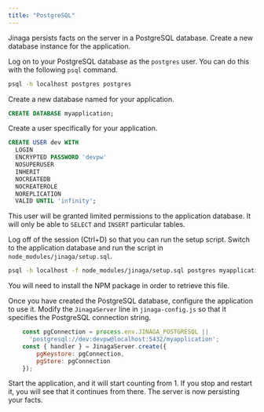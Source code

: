 ```yaml
---
title: "PostgreSQL"
---
```


Jinaga persists facts on the server in a PostgreSQL database.
Create a new database instance for the application.

Log on to your PostgreSQL database as the `postgres` user.
You can do this with the following `psql` command.

```bash
psql -h localhost postgres postgres
```

Create a new database named for your application.

```SQL
CREATE DATABASE myapplication;
```

Create a user specifically for your application.

```SQL
CREATE USER dev WITH
  LOGIN
  ENCRYPTED PASSWORD 'devpw'
  NOSUPERUSER
  INHERIT
  NOCREATEDB
  NOCREATEROLE
  NOREPLICATION
  VALID UNTIL 'infinity';
```

This user will be granted limited permissions to the application database. It will only be able to `SELECT` and `INSERT` particular tables.

Log off of the session (Ctrl+D) so that you can run the setup script.
Switch to the application database and run the script in `node_modules/jinaga/setup.sql`.

```bash
psql -h localhost -f node_modules/jinaga/setup.sql postgres myapplication
```

You will need to install the NPM package in order to retrieve this file.

Once you have created the PostgreSQL database, configure the application to use it.
Modify the `JinagaServer` line in `jinaga-config.js` so that it specifies the PostgreSQL connection string.

```javascript
    const pgConnection = process.env.JINAGA_POSTGRESQL ||
      'postgresql://dev:devpw@localhost:5432/myapplication';
    const { handler } = JinagaServer.create({
        pgKeystore: pgConnection,
        pgStore: pgConnection
    });
```

Start the application, and it will start counting from 1.
If you stop and restart it, you will see that it continues from there.
The server is now persisting your facts.